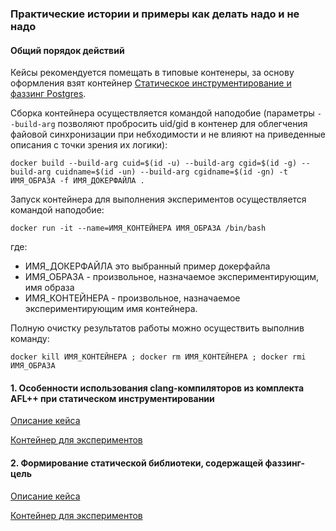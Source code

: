 ### Практические истории и примеры как делать надо и не надо

#### Общий порядок действий

Кейсы рекомендуется помещать в типовые контенеры, за основу оформления взят контейнер [Статическое инструментирование и фаззинг Postgres](../Containers/Crusher/Linux/Readme.md).

Сборка контейнера осуществляется командой наподобие (параметры ```--build-arg``` позволяют пробросить uid/gid в контенер для облегчения файовой синхронизации при небходимости и не влияют на приведенные описания с точки зрения их логики):

```docker build --build-arg cuid=$(id -u) --build-arg cgid=$(id -g) --build-arg cuidname=$(id -un) --build-arg cgidname=$(id -gn) -t ИМЯ_ОБРАЗА -f ИМЯ_ДОКЕРФАЙЛА .```

Запуск контейнера для выполнения экспериментов осуществляется командой наподобие:

```docker run -it --name=ИМЯ_КОНТЕЙНЕРА ИМЯ_ОБРАЗА /bin/bash```

где:

- ИМЯ_ДОКЕРФАЙЛА это выбранный пример докерфайла 
- ИМЯ_ОБРАЗА - произвольное, назначаемое экспериментирующим, имя образа 
- ИМЯ_КОНТЕЙНЕРА - произвольное, назначаемое экспериментирующим имя контейнера.

Полную очистку результатов работы можно осуществить выполнив команду:

```docker kill ИМЯ_КОНТЕЙНЕРА ; docker rm ИМЯ_КОНТЕЙНЕРА ; docker rmi ИМЯ_ОБРАЗА```

#### 1. Особенности использования clang-компиляторов из комплекта AFL++ при статическом инструментировании
[Описание кейса](FAQ_1_afl++clang.md)

[Контейнер для экспериментов](Dockerfile_FAQ_1_afl++clang.txt)

#### 2. Формирование статической библиотеки, содержащей фаззинг-цель
[Описание кейса](FAQ_2_static_lib.md)

[Контейнер для экспериментов](Dockerfile_FAQ_2_static_lib.txt)

